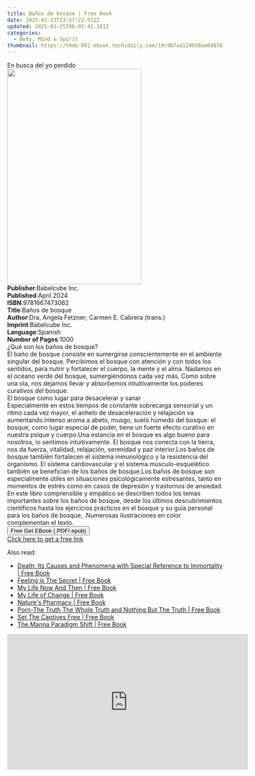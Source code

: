 ```yaml
---
title: Baños de bosque | Free Book
date: 2025-01-23T23:57:22.512Z
updated: 2025-01-25T06:05:41.281Z
categories:
  - Body, Mind & Spirit
thumbnail: https://thmb-001-ebook.techidaily.com/19c967aa120038aa04676156c583bf3053bfb99042b74dafc3e2bc322d579840.jpg
---
```

<main id="book-container">
  <div class="flex flex-col">
    <div class="book-brief flex-1 py-6 px-4 sm:p-6 md:py-10 md:px-8">
      <!-- brief-->
      <div class="book-brief-main">En busca del yo perdido</div>
    </div>
    <div
      class="book-meta-info flex-1 grid gap-4 col-start-1 col-end-3 row-start-1 sm:mb-6 sm:grid-cols-4 lg:gap-6 lg:col-start-2 lg:row-end-6 lg:row-span-6 lg:mb-0"
    >
      <div
        class="book-meta-info-left place-content-center mt-4 p-4 text-sm leading-6 col-start-2 col-span-2 dark:text-slate-400"
      >
        <img
          class="w-full h-500 object-cover rounded-lg sm:h-255 sm:col-span-2 lg:col-span-full"
          src="https://img-001-ebook.techidaily.com/65a7365d1083650770ea27fea45eaea8b392619484bd48f240fd195a65546981.jpg"
          alt=""
          width="312"
          height="500"
        />
      </div>
      <div
        class="book-meta-info-right mt-2 col-start-1 row-start-2 col-span-3 self-center"
      >
        <!-- meta data  -->
        <div class="flex flex-col px-4 md:px-8">
          <div class="flex-1">
            <strong>Publisher</strong>:<span class="px-2">Babelcube Inc.</span>
          </div>
          <div class="flex-1">
            <strong>Published</strong>:<span class="px-2">April 2024</span>
          </div>
          <div class="flex-1">
            <strong>ISBN</strong>:<span class="px-2">9781667473062</span>
          </div>
          <div class="flex-1">
            <strong>Title</strong>:<span class="px-2">Baños de bosque</span>
          </div>
          <div class="flex-1">
            <strong>Author</strong>:<span class="px-2"
              >Dra. Angela Fetzner; Carmen E. Cabrera (trans.)</span
            >
          </div>
          <div class="flex-1">
            <strong>Imprint</strong>:<span class="px-2">Babelcube Inc.</span>
          </div>
          <div class="flex-1">
            <strong>Language</strong>:<span class="px-2">Spanish</span>
          </div>
          <div class="flex-1">
            <strong>Number of Pages</strong>:<span class="px-2">1000</span>
          </div>
        </div>
      </div>
    </div>
    <div class="book-description flex-1 py-6 px-4 sm:p-6 md:py-10 md:px-8">
      <div class="book-description-main">
        <div accordion-content="" id="description">
          ¿Qué son los baños de bosque?<br />El baño de bosque consiste en
          sumergirse conscientemente en el ambiente singular del bosque.
          Percibimos el bosque con atención y con todos los sentidos, para
          nutrir y fortalecer el cuerpo, la mente y el alma. Nadamos en el
          océano verde del bosque, sumergiéndonos cada vez más. Como sobre una
          ola, nos dejamos llevar y absorbemos intuitivamente los poderes
          curativos del bosque.&nbsp;<br />El bosque como lugar para desacelerar
          y sanar<br />Especialmente en estos tiempos de constante sobrecarga
          sensorial y un ritmo cada vez mayor, el anhelo de desaceleración y
          relajación va aumentando.Intenso aroma a abeto, musgo, suelo húmedo
          del bosque: el bosque, como lugar especial de poder, tiene un fuerte
          efecto curativo en nuestra psique y cuerpo.Una estancia en el bosque
          es algo bueno para nosotros, lo sentimos intuitivamente. El bosque nos
          conecta con la tierra, nos da fuerza, vitalidad, relajación, serenidad
          y paz interior.Los baños de bosque también fortalecen el sistema
          inmunológico y la resistencia del organismo. El sistema cardiovascular
          y el sistema musculo-esquelético también se benefician de los baños de
          bosque.Los baños de bosque son especialmente útiles en situaciones
          psicológicamente estresantes, tanto en momentos de estrés como en
          casos de depresión y trastornos de ansiedad.<br />En este libro
          comprensible y empático se describen todos los temas importantes sobre
          los baños de bosque, desde los últimos descubrimientos científicos
          hasta los ejercicios prácticos en el bosque y su guía personal para
          los baños de bosque, .Numerosas ilustraciones en color complementan el
          texto.<br />
        </div>
        <div class="accordion-fader"></div>
      </div>
    </div>
    <div class="book-excerpts flex-1 py-6 px-4 sm:p-6 md:py-10 md:px-8"></div>
    <div
      class="book-about-author flex-1 py-6 px-4 sm:p-6 md:py-10 md:px-8"
    ></div>
    <div class="book-free-get flex-1 py-6 px-4 sm:p-6 md:py-10 md:px-8">
      <button
        id="btn-free-get"
        class="bg-blue-500 hover:bg-blue-700 text-white font-bold py-2 px-4 rounded"
      >
        Free Get EBook (.PDF/.epub)
      </button>
      <div id="countdown-display" class="px-2 text-lg mt-2"></div>
      <a
        id="free-link"
        class="hidden bg-blue-500 hover:bg-blue-700 text-white font-bold py-2 px-4 rounded"
        href="https://www.ebooks.com/en-us/book/211383656/ba-os-de-bosque/dra-angela-fetzner/"
        target="_blank"
        >Click here to get a free link</a
      >
    </div>
    <script>
      let countdownTime = 0;
      let countdownInterval = null;
      document
        .getElementById('btn-free-get')
        .addEventListener('click', startCountdown);
      function startCountdown() {
        countdownTime = new Date().getTime() + 60000 * 3;
        countdownInterval = setInterval(updateCountdown, 1000);
        document.getElementById('btn-free-get').disabled = true;
        document
          .getElementById('btn-free-get')
          .classList.add('bg-gray-500', 'cursor-not-allowed');
      }
      function updateCountdown() {
        let currentTime = new Date().getTime();
        let timeLeft = countdownTime - currentTime;
        let secondsLeft = Math.floor(timeLeft / 1000);
        document.getElementById('countdown-display').innerHTML =
          `Remaining time: ${secondsLeft} seconds.`;
        if (secondsLeft <= 0) {
          clearInterval(countdownInterval);
          document.getElementById('btn-free-get').classList.add('hidden');
          document.getElementById('free-link').classList.remove('hidden');
          document.getElementById('countdown-display').innerHTML = '';
        }
      }
    </script>
  </div>
</main>

<ins class="adsbygoogle"
      style="display:block"
      data-ad-client="ca-pub-7571918770474297"
      data-ad-slot="8358498916"
      data-ad-format="auto"
      data-full-width-responsive="true"></ins>
    

<span class="atpl-alsoreadstyle">Also read:</span>
<div><ul>
<li><a href="https://novels-ebooks.techidaily.com/210180633-9781528767576-death-its-causes-and-phenomena-with-special-reference-to-immortality/"><u>Death: Its Causes and Phenomena with Special Reference to Immortality | Free Book</u></a></li>
<li><a href="https://novels-ebooks.techidaily.com/210180546-9781722526344-feeling-is-the-secret/"><u>Feeling is The Secret | Free Book</u></a></li>
<li><a href="https://novels-ebooks.techidaily.com/210180528-9781646548538-my-life-now-and-then/"><u>My Life Now And Then | Free Book</u></a></li>
<li><a href="https://novels-ebooks.techidaily.com/210180540-9781646545810-my-life-of-change/"><u>My Life of Change | Free Book</u></a></li>
<li><a href="https://novels-ebooks.techidaily.com/210180893-9781848994010-natures-pharmacy/"><u>Nature's Pharmacy | Free Book</u></a></li>
<li><a href="https://novels-ebooks.techidaily.com/210180534-9781649520517-porn-the-truth-the-whole-truth-and-nothing-but-the-truth/"><u>Porn-The Truth The Whole Truth and Nothing But The Truth | Free Book</u></a></li>
<li><a href="https://novels-ebooks.techidaily.com/210180538-9781646543106-set-the-captives-free/"><u>Set The Captives Free | Free Book</u></a></li>
<li><a href="https://novels-ebooks.techidaily.com/210180694-9780997837988-the-manna-paradigm-shift/"><u>The Manna Paradigm Shift | Free Book</u></a></li>
</ul></div>

<!-- affiliate ads begin -->
<iframe width="560" height="315" src="https://www.youtube.com/embed/QPAKth3O_5c?si=3YDfzJAZMDp1gFRz" title="YouTube video player" frameborder="0" allow="accelerometer; autoplay; clipboard-write; encrypted-media; gyroscope; picture-in-picture; web-share" referrerpolicy="strict-origin-when-cross-origin" allowfullscreen></iframe>
<!-- affiliate ads end -->

